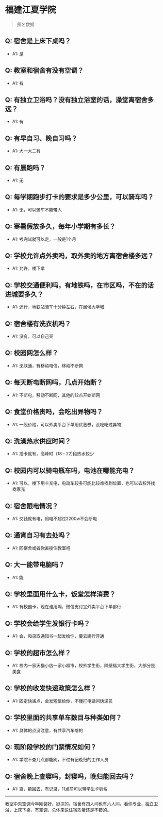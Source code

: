 # 福建江夏学院

> 匿名数据

## Q: 宿舍是上床下桌吗？

- A1: 是

## Q: 教室和宿舍有没有空调？

- A1: 有

## Q: 有独立卫浴吗？没有独立浴室的话，澡堂离宿舍多远？

- A1: 有

## Q: 有早自习、晚自习吗？

- A1: 大一大二有

## Q: 有晨跑吗？

- A1: 无

## Q: 每学期跑步打卡的要求是多少公里，可以骑车吗？

- A1: 无，可以骑车不能带人

## Q: 寒暑假放多久，每年小学期有多长？

- A1: 考完试就可以走，一般是1个月

## Q: 学校允许点外卖吗，取外卖的地方离宿舍楼多远？

- A1: 允许，楼下拿

## Q: 学校交通便利吗，有地铁吗，在市区吗，不在的话进城要多久？

- A1: 还行，地铁站骑车十分钟左右，在闽侯大学城

## Q: 宿舍楼有洗衣机吗？

- A1: 没有，可以自己买

## Q: 校园网怎么样？

- A1: 无联通，有移动电信，移动不断网

## Q: 每天断电断网吗，几点开始断？

- A1: 不断电，移动不断网，其他的12点开始断网

## Q: 食堂价格贵吗，会吃出异物吗？

- A1: 一般价格，可以外卖平台下单用优惠券，没吃吃过异物

## Q: 洗澡热水供应时间？

- A1: 插卡就有，高峰时（18－22)段热水较少

## Q: 校园内可以骑电瓶车吗，电池在哪能充电？

- A1: 可以，楼下用卡充电，电动车较多可能比较难找到位置，也可以去校外找商家充

## Q: 宿舍限电情况？

- A1: 交钱就有电，用电不超过2200w不会断电

## Q: 通宵自习有去处吗？

- A1: 回宿舍或者你直接住教室吧

## Q: 大一能带电脑吗？

- A1: 能

## Q: 学校里面用什么卡，饭堂怎样消费？

- A1: 有校园卡，现在谁用啊，微信支付宝外卖平台下单都行

## Q: 学校会给学生发银行卡吗？

- A1: 会，和录取通知书一起发给你，要去建行开通

## Q: 学校的超市怎么样？

- A1: 校内一家天猫小店一家小超市，校外学生街，隔壁福大学生街，大部分是美食

## Q: 学校的收发快递政策怎么样？

- A1: 固定快递点，会发短信给你，不懂打电话问快递员

## Q: 学校里面的共享单车数目与种类如何？

- A1: 具体的点没注意，有共享汽车啥的

## Q: 现阶段学校的门禁情况如何？

- A1: 学院不查几点都能刷，不过有记晚归的工作人员

## Q: 宿舍晚上查寝吗，封寝吗，晚归能回去吗？

- A1: 查，能回去，有记录，11点前可以带学生卡销名

***

教室中央空调今年刚装好，挺凉的。宿舍有四人间也有六人间，看你专业，独立卫浴，上床下桌，有空调，总体来说住宿质量还是不错的。
